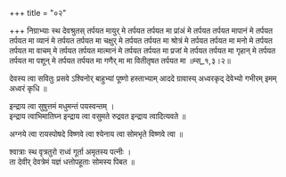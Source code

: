 +++
title = "०२"

+++
निग्राभ्याः स्थ देवश्रुतस् तर्पयत मायुर् मे तर्पयत तर्पयत मा प्रांअं मे तर्पयत तर्पयत मापानं मे तर्पयत तर्पयत मा व्यानं मे तर्पयत तर्पयत मा चक्षुर् मे तर्पयत तर्पयत मा श्रोत्रं मे तर्पयत तर्पयत मा मनो मे तर्पयत तर्पयत मा वाचम् मे तर्पयत तर्पयत मात्मानं मे तर्पयत तर्पयत मा प्रजां मे तर्पयत तर्पयत मा गृहान् मे तर्पयत तर्पयत मा पशून् मे तर्पयत तर्पयत मा गणैर् मा मा वितीतृषत तर्पयत मा ॥म्स्_१,३।२॥  
    
देवस्य त्वा सवितुः प्रसवे ऽश्विनोर् बाहुभ्यां पूष्णो हस्ताभ्याम् आददे ग्रावास्य् अध्वरकृद् देवेभ्यो गभीरम् इमम् अध्वरं कृधि ॥  
    
इन्द्राय त्वा सुषुत्तमं मधुमन्तं पयस्वन्तम् ।  
इन्द्राय त्वाभिमातिघ्न इन्द्राय त्वा वसुमते रुद्रवत इन्द्राय त्वादित्यवते ॥  
    
अग्नये त्वा रायस्पोषदे विष्णवे त्वा श्येनाय त्वा सोमभृते विष्णवे त्वा ॥  
    
  
श्वात्राः स्थ वृत्रतुरो राध्वं गूर्ता अमृतस्य पत्नीः ।  
ता देवीर् देवत्रेमं यज्ञं धत्तोपहूताः सोमस्य पिबत ॥  
    
